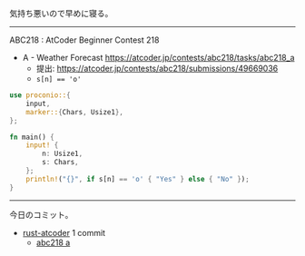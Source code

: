 気持ち悪いので早めに寝る。

---

ABC218 : AtCoder Beginner Contest 218

- A - Weather Forecast
  <https://atcoder.jp/contests/abc218/tasks/abc218_a>
  - 提出: <https://atcoder.jp/contests/abc218/submissions/49669036>
  - `s[n] == 'o'`

```rust
use proconio::{
    input,
    marker::{Chars, Usize1},
};

fn main() {
    input! {
        n: Usize1,
        s: Chars,
    };
    println!("{}", if s[n] == 'o' { "Yes" } else { "No" });
}
```

---

今日のコミット。

- [rust-atcoder](https://github.com/bouzuya/rust-atcoder) 1 commit
  - [abc218 a](https://github.com/bouzuya/rust-atcoder/commit/131026406332d3eea79d9099abc988666e7633c2)
